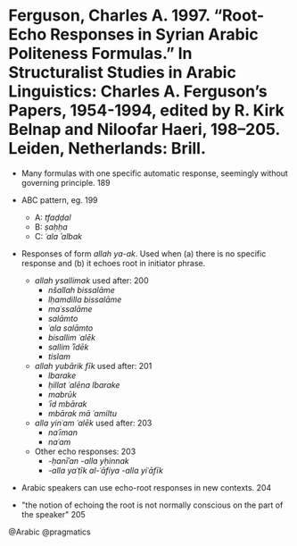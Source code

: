 # Ferguson, Charles A. 1997. “Root-Echo Responses in Syrian Arabic Politeness Formulas.” In Structuralist Studies in Arabic Linguistics: Charles A. Ferguson’s Papers, 1954-1994, edited by R. Kirk Belnap and Niloofar Haeri, 198–205. Leiden, Netherlands: Brill.

- Many formulas with one specific automatic response, seemingly without governing principle. 189

- ABC pattern, eg. 199
  - A: *tfaḍḍal*
  - B: *ṣaḥḥa*
  - C: *ʿala ʾalbak*

- Responses of form *allah ya-ak*. Used when (a) there is no specific response and (b) it echoes root in initiator phrase.
  - *allah ysallimak* used after: 200
    - *nšallah bissalāme*
    - *lḥamdilla bissalāme*
    - *maʿssalāme*
    - *salāmto*
    - *ʿala salāmto*
    - *bisallim ʿalēk*
    - *sallim ʾīdēk*
    - *tislam*
  - *allah yubārik fīk* used after: 201
    - *lbarake*
    - *ḥillat ʿalēna lbarake*
    - *mabrūk*
    - *ʿīd mbārak*
    - *mbārak mā ʿamiltu*
  - *alla yinʿam ʿalēk* used after: 203
    - *naʿīman*
    - *naʿam*
  - Other echo responses: 203
    - *-ḥanīʾan -alla yḥinnak* 
    - *-alla yaʿṭīk al-ʿāfiya -alla yiʿāfīk*

- Arabic speakers can use echo-root responses in new contexts. 204

- "the notion of echoing the root is not normally conscious on the part of the speaker" 205

@Arabic
@pragmatics
